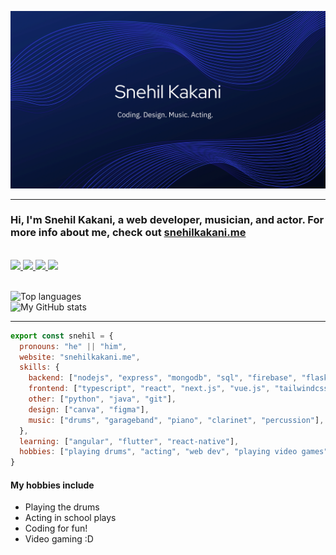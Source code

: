 ![Snehil Kakani](./Snehil%20Kakani.webp)

<hr>

### Hi, I'm Snehil Kakani, a web developer, musician, and actor. For more info about me, check out [snehilkakani.me](https://snehilkakani.me)

<br />

<a href="mailto:kakanisnehil@gmail.com">
  <img src="https://img.shields.io/badge/Gmail-D14836?style=for-the-badge&logo=gmail&logoColor=white" />
</a>

<a href="https://linkedin.com/in/snehilkakani">
  <img src="https://img.shields.io/badge/LinkedIn-0077B5?style=for-the-badge&logo=linkedin&logoColor=white" />
</a>

<a href="https://www.facebook.com/snehilkakani">
  <img src="https://img.shields.io/badge/Facebook-1877F2?style=for-the-badge&logo=facebook&logoColor=white" />
</a>

<a href="https://instagram.com/sne.k152">
  <img src="https://img.shields.io/badge/Instagram-E4405F?style=for-the-badge&logo=instagram&logoColor=white" />
</a>

<br />
<br />

![Top languages](https://github-readme-stats.vercel.app/api/top-langs/?username=snek152&layout=compact&theme=react)
<br />
![My GitHub stats](https://github-readme-stats.vercel.app/api?username=snek152&show_icons=true&hide=stars,issues&theme=react)

<hr>

```javascript
export const snehil = {
  pronouns: "he" || "him",
  website: "snehilkakani.me",
  skills: {
    backend: ["nodejs", "express", "mongodb", "sql", "firebase", "flask", "fastapi"],
    frontend: ["typescript", "react", "next.js", "vue.js", "tailwindcss", "sass", "webpack", "jquery", "bootstrap", "svelte"],
    other: ["python", "java", "git"],
    design: ["canva", "figma"],
    music: ["drums", "garageband", "piano", "clarinet", "percussion"],
  }, 
  learning: ["angular", "flutter", "react-native"],
  hobbies: ["playing drums", "acting", "web dev", "playing video games"],
}
```


#### My hobbies include
- Playing the drums
- Acting in school plays
- Coding for fun!
- Video gaming :D
